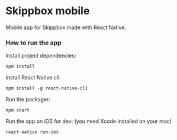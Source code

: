 # Skippbox mobile

Mobile app for Skippbox made with React Native.


### How to run the app

Install project dependencies:

```
npm install
```

Install React Native cli:

```
npm install -g react-native-cli
```

Run the packager:

```
npm start
```

Run the app on iOS for dev:
(you need Xcode installed on your mac)

```
react-native run-ios
```
